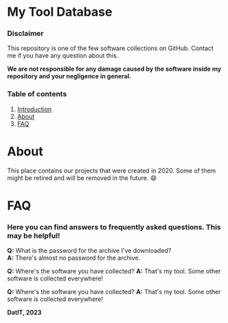 # My Tool Database
### Disclaimer
This repository is one of the few software collections on GitHub. Contact me if you have any question about this.

**We are not responsible for any damage caused by the software inside my repository and your negligence in general.**

### Table of contents
1. [Introduction](#introduction)
2. [About](#about)
3. [FAQ](#faq)

# About
This place contains our projects that were created in 2020. Some of them might be retired and will be removed in the future. :smile:


# FAQ
### Here you can find answers to frequently asked questions. This may be helpful!
**Q:** What is the password for the archive I've downloaded?  
**A:** There's almost no password for the archive.

**Q:** Where's the software you have collected?
**A:** That's my tool. Some other software is collected everywhere!

**Q:** Where's the software you have collected?
**A:** That's my tool. Some other software is collected everywhere!

**DatIT, 2023**
